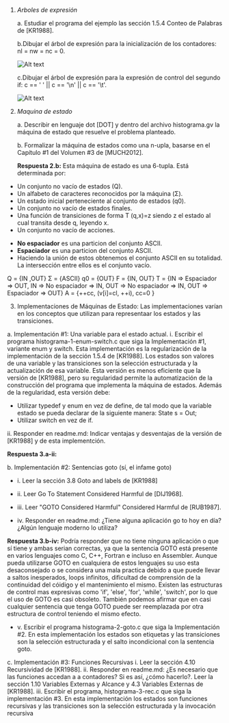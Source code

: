 1. *Arboles de expresión*
   
    a. Estudiar el programa del ejemplo las sección 1.5.4 Conteo de Palabras
    de [KR1988].

    b.Dibujar el árbol de expresión para la inicialización de los contadores: nl = nw = nc = 0.

   ![Alt text](image.png)

    c.Dibujar el árbol de expresión para la expresión de control del segundo if:
    c == ' ' || c == '\n' || c == '\t'.

    ![Alt text](image-1.png)

2. *Maquina de estado* 

    a. Describir en lenguaje dot [DOT] y dentro del archivo histograma.gv la
    máquina de estado que resuelve el problema planteado.

    b. Formalizar la máquina de estados como una n-upla, basarse en el
    Capítulo #1 del Volumen #3 de [MUCH2012].

   **Respuesta 2.b:** Esta máquina de estado es una 6-tupla. Está determinada por:
  - Un conjunto no vacío de estados (Q).
  - Un alfabeto de caracteres reconocidos por la máquina (Σ).
  - Un estado inicial perteneciente al conjunto de estados (q0).
  - Un conjunto no vacío de estados finales.
  - Una función de transiciones de forma T (q,x)=z siendo z el estado al cual transita desde q, leyendo x.
  - Un conjunto no vacío de acciones.


 * **No espaciador** es una particion del conjunto ASCII.
 * **Espaciador** es una particion del conjunto ASCII.
 * Haciendo la unión de estos obtenemos el conjunto ASCII en su totalidad. La intersección entre ellos es el conjunto vacío.

Q = {IN ,OUT}
Σ = {ASCII}
q0 = {OUT}
F = {IN, OUT}
T = {IN => Espaciador => OUT, IN => No espaciador => IN, OUT => No espaciador =>  IN, OUT => Espaciador => OUT}
A = {++cc, (v[i]=cl, ++i), cc=0 }

3. Implementaciones de Máquinas de Estado:
Las implementaciones varían en los conceptos que utilizan para representaar
los estados y las transiciones.

a. Implementación #1: Una variable para el estado actual.
i. Escribir el programa histograma-1-enum-switch.c que siga la
Implementación #1, variante enum y switch.
Esta implementación es la regularización de la implementación de la
sección 1.5.4 de [KR1988]. Los estados son valores de una variable y
las transiciones son la selección estructurada y la actualización de esa
variable. Esta versión es menos eficiente que la versión de [KR1988],
pero su regularidad permite la automatización de la construcción del
programa que implementa la máquina de estados. Además de la
regularidad, esta versión debe:

 * Utilizar typedef y enum en vez de define, de tal modo que la
variable estado se pueda declarar de la siguiente manera: State
s = Out;
 * Utilizar switch en vez de if.

ii. Responder en readme.md: Indicar ventajas y desventajas de la versión
de [KR1988] y de esta implementción.

**Respuesta 3.a-ii:**


b. Implementación #2: Sentencias goto (sí, el infame goto)
- i. Leer la sección 3.8 Goto and labels de [KR1988]

- ii. Leer Go To Statement Considered Harmful de [DIJ1968].

- iii. Leer "GOTO Considered Harmful" Considered Harmful de [RUB1987].

- iv. Responder en readme.md: ¿Tiene alguna aplicación go to hoy en día?
¿Algún lenguaje moderno lo utiliza?

**Respuesta 3.b-iv:**
Podría responder que no tiene ninguna aplicación o que sí tiene y ambas serian correctas, ya que la sentencia GOTO está presente en varios lenguajes como C, C++, Fortran e incluso en Assembler. Aunque pueda utilizarse GOTO en cualquiera de estos lenguajes su uso esta desaconsejado o se considera una mala practica debido a que puede llevar a saltos inesperados, loops infinitos, dificultad de comprensión de la continuidad del cóidigo y el mantenimiento el mismo. Existen las estructuras de control mas expresivas como 'if', 'else', 'for', 'while', 'switch', por lo que el uso de GOTO es casi obsoleto. También podemos afirmar que en casi cualquier sentencia que tenga GOTO puede ser reemplazada por otra estructura de control teniendo el mismo efecto.

- v. Escribir el programa histograma-2-goto.c que siga la
Implementación #2.
En esta implementación los estados son etiquetas y las transiciones
son la selección estructurada y el salto incondicional con la sentencia
goto.

c. Implementación #3: Funciones Recursivas
i. Leer la sección 4.10 Recursividad de [KR1988].
ii. Responder en readme.md: ¿Es necesario que las funciones accedan
a a contadores? Si es así, ¿cómo hacerlo?.
Leer la sección 1.10 Variables Externas y Alcance y 4.3 Variables
Externas de [KR1988].
iii. Escribir el programa, histograma-3-rec.c que siga la implementación
#3.
En esta implementación los estados son funciones recursivas y las
transiciones son la selección estructurada y la invocación recursiva